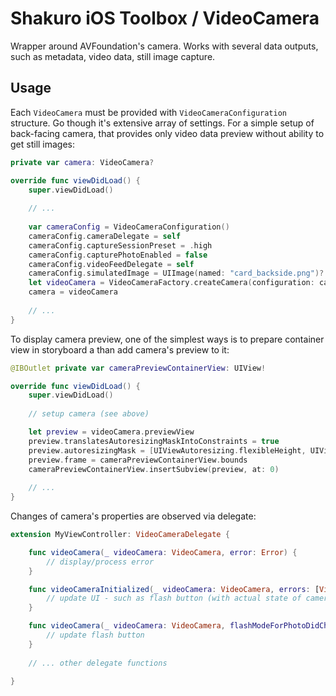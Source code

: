 # Shakuro iOS Toolbox / VideoCamera

Wrapper around AVFoundation's camera. Works with several data outputs, such as metadata, video data, still image capture.

## Usage

Each `VideoCamera` must be provided with `VideoCameraConfiguration` structure. Go though it's extensive array of settings. For a simple setup of back-facing camera, that provides only video data preview without ability to get still images:

```swift
private var camera: VideoCamera?

override func viewDidLoad() {
    super.viewDidLoad()
    
    // ...
    
    var cameraConfig = VideoCameraConfiguration()
    cameraConfig.cameraDelegate = self
    cameraConfig.captureSessionPreset = .high
    cameraConfig.capturePhotoEnabled = false
    cameraConfig.videoFeedDelegate = self
    cameraConfig.simulatedImage = UIImage(named: "card_backside.png")?.cgImage
    let videoCamera = VideoCameraFactory.createCamera(configuration: cameraConfig)
    camera = videoCamera
    
    // ...
}
```

To display camera preview, one of the simplest ways is to prepare container view in storyboard a than add camera's preview to it:

```swift
@IBOutlet private var cameraPreviewContainerView: UIView!

override func viewDidLoad() {
    super.viewDidLoad()
    
    // setup camera (see above)

    let preview = videoCamera.previewView
    preview.translatesAutoresizingMaskIntoConstraints = true
    preview.autoresizingMask = [UIViewAutoresizing.flexibleHeight, UIViewAutoresizing.flexibleWidth]
    preview.frame = cameraPreviewContainerView.bounds
    cameraPreviewContainerView.insertSubview(preview, at: 0)
    
    // ...
}
```

Changes of camera's properties are observed via delegate:

```swift
extension MyViewController: VideoCameraDelegate {

    func videoCamera(_ videoCamera: VideoCamera, error: Error) {
        // display/process error
    }

    func videoCameraInitialized(_ videoCamera: VideoCamera, errors: [VideoCameraError]) {
        // update UI - such as flash button (with actual state of camera)
    }

    func videoCamera(_ videoCamera: VideoCamera, flashModeForPhotoDidChanged newValue: AVCaptureDevice.FlashMode) {
        // update flash button
    }
    
    // ... other delegate functions
    
}
```
